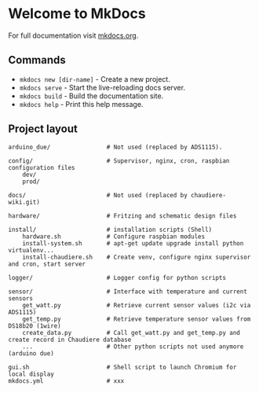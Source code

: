 # Welcome to MkDocs

For full documentation visit [mkdocs.org](https://mkdocs.org).

## Commands

* `mkdocs new [dir-name]` - Create a new project.
* `mkdocs serve` - Start the live-reloading docs server.
* `mkdocs build` - Build the documentation site.
* `mkdocs help` - Print this help message.

## Project layout

	arduino_due/    			# Not used (replaced by ADS1115).
	
	config/						# Supervisor, nginx, cron, raspbian configuration files
		dev/
		prod/  			
	
	docs/						# Not used (replaced by chaudiere-wiki.git)
	
	hardware/					# Fritzing and schematic design files
	
	install/					# installation scripts (Shell)
		hardware.sh				# Configure raspbian modules
		install-system.sh		# apt-get update upgrade install python virtualenv...
		install-chaudiere.sh	# Create venv, configure nginx supervisor and cron, start server
	
	logger/						# Logger config for python scripts
	
	sensor/						# Interface with temperature and current sensors
		get_watt.py				# Retrieve current sensor values (i2c via ADS1115)
		get_temp.py				# Retrieve temperature sensor values from DS18b20 (1wire)
		create_data.py			# Call get_watt.py and get_temp.py and create record in Chaudiere database
		...						# Other python scripts not used anymore (arduino due)
	
	gui.sh						# Shell script to launch Chromium for local display
	mkdocs.yml					# xxx

	
	
	
	
	
	